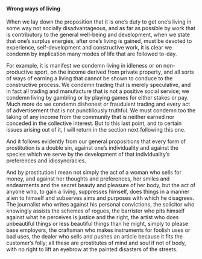 #### Wrong ways of living

When we lay down the proposition that it is one’s duty to get one’s
living in some way not socially disadvantageous, and as far as possible
by work that is contributory to the general well-being and development,
when we state that one’s surplus energies, after one’s living is gained,
must be devoted to experience, self-development and constructive work,
it is clear we condemn by implication many modes of life that are
followed to-day.

For example, it is manifest we condemn living in idleness or on
non-productive sport, on the income derived from private property, and
all sorts of ways of earning a living that cannot be shown to conduce to
the constructive process. We condemn trading that is merely speculative,
and in fact all trading and manufacture that is not a positive social
service; we condemn living by gambling or by playing games for either
stakes or pay. Much more do we condemn dishonest or fraudulent trading
and every act of advertisement that is not punctiliously truthful. We
must condemn too the taking of any income from the community that is
neither earned nor conceded in the collective interest. But to this last
point, and to certain issues arising out of it, I will return in the
section next following this one.

And it follows evidently from our general propositions that every form
of prostitution is a double sin, against one’s individuality and against
the species which we serve by the development of that individuality’s
preferences and idiosyncracies.

And by prostitution I mean not simply the act of a woman who sells for
money, and against her thoughts and preferences, her smiles and
endearments and the secret beauty and pleasure of her body, but the act
of anyone who, to gain a living, suppresses himself, does things in a
manner alien to himself and subserves aims and purposes with which he
disagrees. The journalist who writes against his personal convictions,
the solicitor who knowingly assists the schemes of rogues, the barrister
who pits himself against what he perceives is justice and the right, the
artist who does unbeautiful things or less beautiful things than he
might, simply to please base employers, the craftsman who makes
instruments for foolish uses or bad uses, the dealer who sells and
pushes an article because it fits the customer’s folly; all these are
prostitutes of mind and soul if not of body, with no right to lift an
eyebrow at the painted disasters of the streets.
